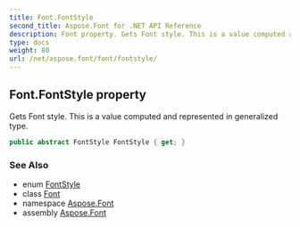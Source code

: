 ```yaml
---
title: Font.FontStyle
second_title: Aspose.Font for .NET API Reference
description: Font property. Gets Font style. This is a value computed and represented in generalized type
type: docs
weight: 80
url: /net/aspose.font/font/fontstyle/
---
```

## Font.FontStyle property

Gets Font style. This is a value computed and represented in generalized type.

```csharp
public abstract FontStyle FontStyle { get; }
```

### See Also

* enum [FontStyle](../../fontstyle/)
* class [Font](../)
* namespace [Aspose.Font](../../font/)
* assembly [Aspose.Font](../../../)


